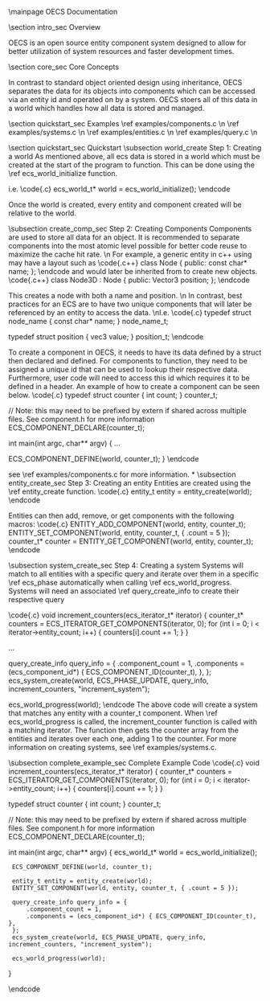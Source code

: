 \mainpage OECS Documentation

\section intro_sec Overview

OECS is an open source entity component system designed to allow for better utilization of system resources and faster development times.

\section core_sec Core Concepts

In contrast to standard object oriented design using inheritance, OECS separates the data for its objects into components which can be accessed via an entity id and operated on by a system.
OECS stoers all of this data in a world which handles how all data is stored and managed.

\section quickstart_sec Examples
\ref examples/components.c \n
\ref examples/systems.c \n
\ref examples/entities.c \n
\ref examples/query.c \n

\section quickstart_sec Quickstart
\subsection world_create Step 1: Creating a world
As mentioned above, all ecs data is stored in a world which must be created at the start of the program to function.
This can be done using the \ref ecs_world_initialize function.

i.e. 
\code{.c}
 ecs_world_t* world = ecs_world_initialize();
\endcode

Once the world is created, every entity and component created will be relative to the world.

\subsection create_comp_sec Step 2: Creating Components
Components are used to store all data for an object. It is recommended to separate components into the most atomic level possible for better code reuse to maximize the cache hit rate.
\n For example, a generic entity in c++ using may have a layout such as
\code{.c++}
class Node {
 public:
     const char* name;
};
\endcode
and would later be inherited from to create new objects.
\code{.c++} 
class Node3D : Node {
 public:
     Vector3 position;
};
\endcode

This creates a node with both a name and position. \n In contrast, best practices for an ECS are to have two unique components that will later be referenced by an entity to access the data.
\nI.e.
\code{.c}
typedef struct node_name {
 const char* name;
} node_name_t;

typedef struct position {
 vec3 value;
} position_t;
\endcode

To create a component in OECS, it needs to have its data defined by a struct then declared and defined. For components to function, they need to be assigned a unique id that can be used to lookup their
respective data. Furthermore, user code will need to access this id which requires it to be defined in a header. An example of how to create a component can be seen below.
\code{.c}
typedef struct counter {
     int count;
} counter_t;

// Note: this may need to be prefixed by extern if shared across multiple files. See component.h for more information
ECS_COMPONENT_DECLARE(counter_t);

int main(int argc, char** argv) {
 ...

 ECS_COMPONENT_DEFINE(world, counter_t);
}
\endcode

see \ref examples/components.c for more information.
*
\subsection entity_create_sec Step 3: Creating an entity
Entities are created using the \ref entity_create function.
\code{.c}
entity_t entity = entity_create(world);
\endcode

Entities can then add, remove, or get components with the following macros:
\code{.c}
ENTITY_ADD_COMPONENT(world, entity, counter_t);
ENTITY_SET_COMPONENT(world, entity, counter_t, { .count = 5 });
counter_t* counter = ENTITY_GET_COMPONENT(world, entity, counter_t);
\endcode

\subsection system_create_sec Step 4: Creating a system
Systems will match to all entities with a specific query and iterate over them in a specific \ref ecs_phase automatically when calling \ref ecs_world_progress.
Systems will need an associated \ref query_create_info to create their respective query

\code{.c}
void increment_counters(ecs_iterator_t* iterator) {
     counter_t* counters = ECS_ITERATOR_GET_COMPONENTS(iterator, 0);
     for (int i = 0; i < iterator->entity_count; i++) {
         counters[i].count += 1;
     }
 }

...

query_create_info query_info = {
  .component_count = 1,
  .components = (ecs_component_id*) { ECS_COMPONENT_ID(counter_t), },
 };
 ecs_system_create(world, ECS_PHASE_UPDATE, query_info, increment_counters, "increment_system");

 ecs_world_progress(world);
\endcode
The above code will create a system that matches any entity with a counter_t component. When \ref ecs_world_progress is called, the increment_counter function is called with a matching iterator. 
The function then gets the counter array from the entities and iterates over each one, adding 1 to the counter.
For more information on creating systems, see \ref examples/systems.c.

\subsection complete_example_sec Complete Example Code
\code{.c}
void increment_counters(ecs_iterator_t* iterator) {
     counter_t* counters = ECS_ITERATOR_GET_COMPONENTS(iterator, 0);
     for (int i = 0; i < iterator->entity_count; i++) {
         counters[i].count += 1;
     }
 }

typedef struct counter {
     int count;
} counter_t;

// Note: this may need to be prefixed by extern if shared across multiple files. See component.h for more information
ECS_COMPONENT_DECLARE(counter_t);

int main(int argc, char** argv) {
     ecs_world_t* world = ecs_world_initialize();

     ECS_COMPONENT_DEFINE(world, counter_t);

     entity_t entity = entity_create(world);
     ENTITY_SET_COMPONENT(world, entity, counter_t, { .count = 5 });

     query_create_info query_info = {
         .component_count = 1,
         .components = (ecs_component_id*) { ECS_COMPONENT_ID(counter_t), },
     };
     ecs_system_create(world, ECS_PHASE_UPDATE, query_info, increment_counters, "increment_system");

     ecs_world_progress(world);
}

\endcode





